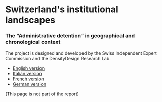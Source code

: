 # Switzerland's institutional landscapes
### The “Administrative detention” in geographical and chronological context

The project is designed and developed by the Swiss Independent Expert Commission and the DensityDesign Research Lab.

- [English version](/en/)
- [Italian version](/it/)
- [French version](/fr/)
- [German version](/de/)

(This page is not part of the report)